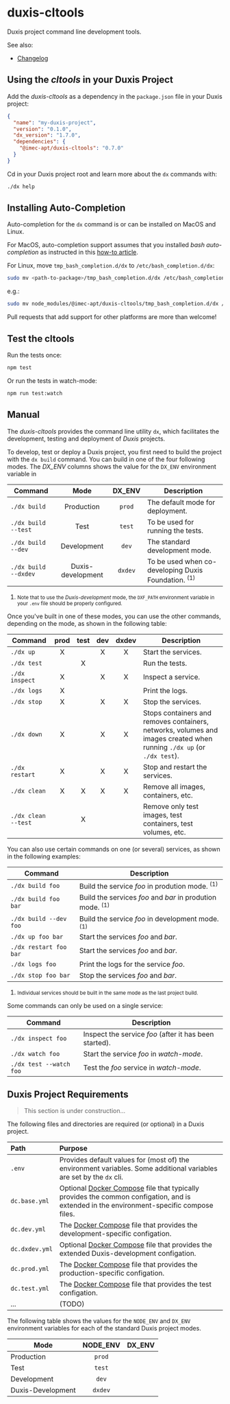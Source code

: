 # duxis-cltools

Duxis project command line development tools.

See also:

- [Changelog](CHANGELOG.md)



## Using the _cltools_ in your Duxis Project

Add the _duxis-cltools_ as a dependency in the `package.json` file in your Duxis project:

```json
{
  "name": "my-duxis-project",
  "version": "0.1.0",
  "dx_version": "1.7.0",
  "dependencies": {
    "@imec-apt/duxis-cltools": "0.7.0"
  }
}
```

Cd in your Duxis project root and learn more about the `dx` commands with:

```bash
./dx help
```



## Installing Auto-Completion

Auto-completion for the `dx` command is or can be installed on MacOS and Linux.

For MacOS, auto-completion support assumes that you installed _bash auto-completion_ as instructed in this [how-to article](https://iminds.atlassian.net/wiki/spaces/developers/pages/83132417).

For Linux, move `tmp_bash_completion.d/dx` to `/etc/bash_completion.d/dx`:

```bash
sudo mv <path-to-package>/tmp_bash_completion.d/dx /etc/bash_completion.d/dx
```

e.g.:

```bash
sudo mv node_modules/@imec-apt/duxis-cltools/tmp_bash_completion.d/dx /etc/bash_completion.d/dx
```

Pull requests that add support for other platforms are more than welcome!



## Test the cltools

Run the tests once:

```bash
npm test
```

Or run the tests in watch-mode:

```bash
npm run test:watch
```



## Manual

The _duxis-cltools_ provides the command line utility `dx`, which facilitates the development, testing and deployment of _Duxis_ projects.

To develop, test or deploy a Duxis project, you first need to build the project with the `dx build` command.
You can build in one of the four following modes.
The _DX\_ENV_ columns shows the value for the `DX_ENV` environment variable in 

| Command | Mode | DX_ENV | Description |
| ------- |:----:|:------:| ----------- |
| `./dx build` | Production | `prod` | The default mode for deployment. |
| `./dx build --test` | Test | `test` | To be used for running the tests. |
| `./dx build --dev` | Development | `dev` | The standard development mode. |
| `./dx build --dxdev` | Duxis-development | `dxdev` | To be used when co-developing Duxis Foundation. <sup>(1)</sup> |

<small><ol><li>Note that to use the _Duxis-development_ mode, the `DXF_PATH` environment variable in your `.env` file should be properly configured.</li></ol></small>

Once you've built in one of these modes, you can use the other commands, depending on the mode, as shown in the following table:

| Command | prod | test | dev | dxdev | Description |
| ------- |:---:|:---:|:---:|:---:| ----------- |
| `./dx up` |X||X|X| Start the services. |
| `./dx test` ||X||| Run the tests. |
| `./dx inspect` |X||X|X| Inspect a service. |
| `./dx logs` |X|||| Print the logs. |
| `./dx stop` |X||X|X| Stop the services. |
| `./dx down` |X||X|X| Stops containers and removes containers, networks, volumes and images created when running `./dx up` (or `./dx test`). |
| `./dx restart` |X||X|X| Stop and restart the services. |
| `./dx clean` |X|X|X|X| Remove all images, containers, etc. |
| `./dx clean --test` ||X||| Remove only test images, test containers, test volumes, etc. |

You can also use certain commands on one (or several) services, as shown in the following examples:

| Command | Description |
| ------- | ----------- |
| `./dx build foo` | Build the service _foo_ in prodution mode. <sup>(1)</sup> |
| `./dx build foo bar` | Build the services _foo_ and _bar_ in prodution mode. <sup>(1)</sup> |
| `./dx build --dev foo` | Build the service _foo_ in development mode. <sup>(1)</sup> |
| `./dx up foo bar` | Start the services _foo_ and _bar_. |
| `./dx restart foo bar` | Start the services _foo_ and _bar_. |
| `./dx logs foo` | Print the logs for the service _foo_. |
| `./dx stop foo bar` | Stop the services _foo_ and _bar_. |

<small><ol><li>Individual services should be built in the same mode as the last project build.</li></ol></small>

Some commands can only be used on a single service:

| Command | Description |
| ------- | ----------- |
| `./dx inspect foo` | Inspect the service _foo_ (after it has been started). |
| `./dx watch foo` | Start the service _foo_ in _watch-mode_. |
| `./dx test --watch foo` | Test the _foo_ service in _watch-mode_. |



## Duxis Project Requirements

> This section is under construction...

The following files and directories are required (or optional) in a Duxis project.

| Path | Purpose |
|:---- |:------- |
| `.env` | Provides default values for (most of) the environment variables. Some additional variables are set by the `dx` cli. |
| `dc.base.yml` | Optional [Docker Compose][] file that typically provides the common configation, and is extended in the environment-specific compose files. |
| `dc.dev.yml` | The [Docker Compose][] file that provides the development-specific configation. |
| `dc.dxdev.yml` | Optional [Docker Compose][] file that provides the extended Duxis-development configation. |
| `dc.prod.yml` | The [Docker Compose][] file that provides the production-specific configation. |
| `dc.test.yml` | The [Docker Compose][] file that provides the test configation. |
| ... | (TODO) |

The following table shows the values for the `NODE_ENV` and `DX_ENV` environment variables for each of the standard Duxis project modes.

| Mode | NODE_ENV | DX_ENV |
| ---- |:--------:|:------:|
| Production | `prod` |
| Test | `test` |
| Development | `dev` |
| Duxis-Development | `dxdev` |




[Docker Compose]: https://docs.docker.com/compose/
[Mocha]: https://mochajs.org
